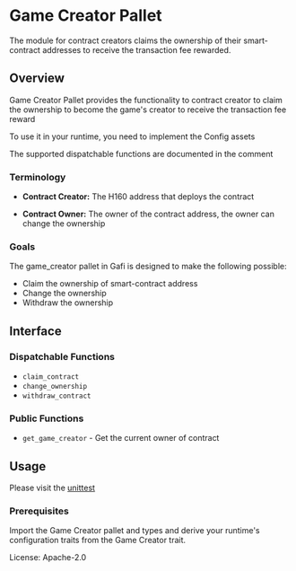# Game Creator Pallet

The module for contract creators claims the ownership of their smart-contract addresses to receive the transaction fee rewarded. 

## Overview

Game Creator Pallet provides the functionality to contract creator to claim the ownership to become the game's creator
to receive the transaction fee reward

To use it in your runtime, you need to implement the Config assets

The supported dispatchable functions are documented in the comment

### Terminology

* **Contract Creator:** The H160 address that deploys the contract

* **Contract Owner:** The owner of the contract address, the owner can change the ownership


### Goals

The game_creator pallet in Gafi is designed to make the following possible:

* Claim the ownership of smart-contract address
* Change the ownership
* Withdraw the ownership

## Interface

### Dispatchable Functions
* `claim_contract`
* `change_ownership`
* `withdraw_contract`

### Public Functions

* `get_game_creator` - Get the current owner of contract

## Usage

Please visit the [unittest](https://github.com/grindytech/gafi/blob/master/pallets/game-creator/src/tests.rs)

### Prerequisites

Import the Game Creator pallet and types and derive your runtime's configuration traits from the Game Creator trait.

License: Apache-2.0